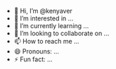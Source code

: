 - 👋 Hi, I’m @kenyaver
- 👀 I’m interested in ...
- 🌱 I’m currently learning ...
- 💞️ I’m looking to collaborate on ...
- 📫 How to reach me ...
- 😄 Pronouns: ...
- ⚡ Fun fact: ...

<!---
kenyaver/kenyaver is a ✨ special ✨ repository because its `README.md` (this file) appears on your GitHub profile.
You can click the Preview link to take a look at your changes.
--->
